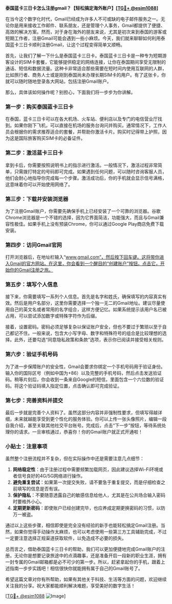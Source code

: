 **泰国蓝卡三日卡怎么注册gmail？【轻松搞定海外账户】[[TG💪+ @esim1088](https://t.me/s/esim1088)]**

在当今这个数字化时代，Gmail已经成为许多人不可或缺的电子邮件服务之一。无论你是用来接收工作邮件、联系朋友，还是管理个人事务，Gmail都提供了便捷、高效的解决方案。然而，对于身在海外的朋友来说，尤其是初次来到泰国的游客或短期工作者，注册Gmail可能会遇到一些小麻烦。今天，我们就来聊聊如何利用泰国蓝卡三日卡顺利注册Gmail，让这个过程变得简单又顺畅。

首先，让我们了解一下什么是泰国蓝卡三日卡。泰国蓝卡三日卡是一种专为短期游客设计的SIM卡套餐，它能够提供稳定的网络连接，让你在泰国期间享受无限制的通话、短信和数据流量。这种卡非常适合那些需要在短时间内使用互联网的人群，比如旅行者、商务人士或是刚到泰国尚未办理长期SIM卡的用户。有了这张卡，你就可以随时随地登录各大网站，包括注册Gmail账户。

那么，具体该如何操作呢？别担心，下面我们将一步步为你讲解。

### 第一步：购买泰国蓝卡三日卡

在泰国，蓝卡三日卡可以在各大机场、火车站、便利店以及专门的电信营业厅找到。如果你刚下飞机，可以直接在机场的服务台询问并购买。通常情况下，工作人员会根据你的需求推荐适合的套餐，并帮助你激活卡片。购买时记得带上护照，因为这是国际旅客购买SIM卡的必备证件。

### 第二步：激活蓝卡三日卡

拿到卡后，你需要按照说明书上的指示进行激活。一般情况下，激活过程非常简单，只需拨打特定的号码即可完成。如果遇到任何问题，可以随时咨询客服人员，他们会耐心地指导你完成每一个步骤。激活成功后，你的手机就会显示信号满格，这意味着你可以开始使用网络了。

### 第三步：下载并安装浏览器

为了注册Gmail账户，你需要先确保手机上已经安装了一个可靠的浏览器。谷歌Chrome浏览器是一个不错的选择，因为它界面简洁，功能强大，而且与Gmail兼容性极佳。如果手机上没有预装Chrome，你可以通过Google Play商店免费下载安装。

### 第四步：访问Gmail官网

打开浏览器后，在地址栏输入“www.gmail.com”，然后按下回车键。这将带你进入Gmail的官方网站。在这里，你会看到一个醒目的“创建账户”按钮。点击它，开始你的Gmail注册之旅。

### 第五步：填写个人信息

接下来，你需要填写一系列个人信息。首先是名字和姓氏，确保填写的内容真实有效。然后是用户名部分，这里你需要选择一个独一无二的Gmail地址。建议尽量使用自己的英文名或者常用的名字组合，这样方便记忆。如果系统提示该用户名已被占用，可以尝试添加数字或特殊字符作为后缀。

接着，设置密码。密码必须足够复杂以保证账户安全，但也不要过于繁琐以至于自己都记不住。一般来说，包含大小写字母、数字和特殊符号的组合是比较理想的选择。此外，还要勾选“同意隐私政策和条款”选项，表示你已阅读并接受相关规则。

### 第六步：验证手机号码

为了进一步保障账户的安全性，Gmail会要求你绑定一个手机号码用于验证身份。输入你的国际区号（例如中国为+86）以及完整的手机号码，然后点击发送验证码。稍等片刻后，你会收到一条来自Google的短信，里面包含一个六位数的验证码。将这个验证码填入指定位置，点击确认即可完成验证。

### 第七步：完善资料并提交

最后一步就是完善个人资料了。虽然这部分内容并非强制性要求，但填写得越详细，未来就越能享受到更个性化的服务体验。你可以上传一张头像照片，编辑一段自我介绍，甚至关联其他社交平台账号。完成后，点击“下一步”按钮，等待系统处理你的请求。一旦审核通过，恭喜你！你的Gmail账户就正式开通啦！

### 小贴士：注意事项

虽然整个注册流程并不复杂，但在实际操作中还是需要注意几点细节：

1. **网络稳定性**：由于注册过程中需要频繁加载网页，因此建议选择Wi-Fi环境或者信号良好的4G/5G网络进行操作。
2. **避免重复尝试**：如果第一次提交失败，请不要急于重复提交，而是仔细检查之前填写的信息是否有误。
3. **保护隐私**：不要随意透露自己的敏感信息给他人，尤其是在公共场合输入密码时要格外小心。
4. **定期更新密码**：即使账户已经创建完毕，也应养成定期更换密码的习惯，以防万一被盗。

通过以上这些步骤，相信即使是完全没有经验的新手也能轻松搞定Gmail注册。当然，如果你觉得手动操作太麻烦，也可以考虑使用一些第三方工具辅助完成，不过一定要注意选择正规渠道获取软件，以免造成不必要的损失。

总而言之，借助泰国蓝卡三日卡的帮助，我们可以更加便捷地完成Gmail账户的注册。无论你是想要记录旅途中的点滴趣事，还是准备开启一段新的职业生涯，拥有一封专属的Gmail邮箱都是必不可少的第一步。所以，赶紧拿起你的手机，跟着上述指南一步步实践吧！相信很快你就能拥有属于自己的Gmail账号了。

希望这篇文章对你有所帮助，如果有其他关于科技、生活等方面的问题，欢迎继续关注我的分享。祝大家都能顺利解决难题，享受美好的数字生活！

[[TG💪+ @esim1088](https://t.me/s/esim1088) ![Image](https://i.postimg.cc/4NQfJmqS/Snipaste-2025-05-13-00-14-12.png)]